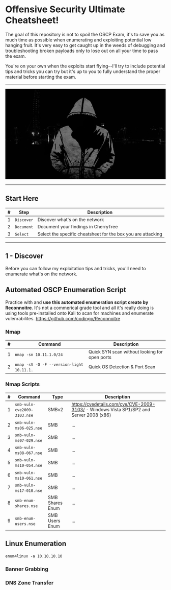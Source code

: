 # Offensive Security Ultimate Cheatsheet!
The goal of this repository is not to spoil the OSCP Exam, it's to save you as much time as possible when enumerating and exploiting potential low hanging fruit.  It's very easy to get caught up in the weeds of debugging and troubleshooting broken payloads only to lose out on all your time to pass the exam.

You're on your own when the exploits start flying--I'll try to include potential tips and tricks you can try but it's up to you to fully understand the proper material before starting the exam.

-------------

![Hacker](lol_hoody.jpg)

-------------

## Start Here
| # | Step | Description |
| --- | --- | --- |
| 1 | `Discover` | Discover what's on the network |
| 2 | `Document` | Document your findings in CherryTree |
| 3 | `Select` | Select the specific cheatsheet for the box you are attacking |

-------------
## 1 - Discover
Before you can follow my exploitation tips and tricks, you'll need to enumerate what's on the network.

## Automated OSCP Enumeration Script
Practice with and **use this automated enumeration script create by Reconnoitre**.  It's not a commerical grade tool and all it's really doing is using tools pre-installed onto Kali to scan for machines and enumerate vulenrabilites.
https://github.com/codingo/Reconnoitre


### Nmap
| # | Command | Description |
| --- | --- | --- |
| 1 | `nmap -sn 10.11.1.0/24` | Quick SYN scan without looking for open ports  |
| 2 | `nmap -sV -O -F --version-light 10.11.1.` | Quick OS Detection & Port Scan  |

### Nmap Scripts
| # | Command | Type | Description |
| --- | --- | --- | --- |
| 1 | `smb-vuln-cve2009-3103.nse` | SMBv2  | https://cvedetails.com/cve/CVE-2009-3103/ - Windows Vista SP1/SP2 and Server 2008 (x86) |
| 2 | `smb-vuln-ms06-025.nse` | SMB  | ... |
| 3 | `smb-vuln-ms07-029.nse` | SMB  | ... |
| 4 | `smb-vuln-ms08-067.nse` | SMB  | ... |
| 5 | `smb-vuln-ms10-054.nse` | SMB  | ... |
| 6 | `smb-vuln-ms10-061.nse` | SMB  | ... |
| 7 | `smb-vuln-ms17-010.nse` | SMB  | ... |
| 8 | `smb-enum-shares.nse` | SMB Shares Enum  | ... |
| 9 | `smb-enum-users.nse` | SMB Users Enum | ... |

## Linux Enumeration
```
enum4linux -a 10.10.10.10
```

### Banner Grabbing


### DNS Zone Transfer

